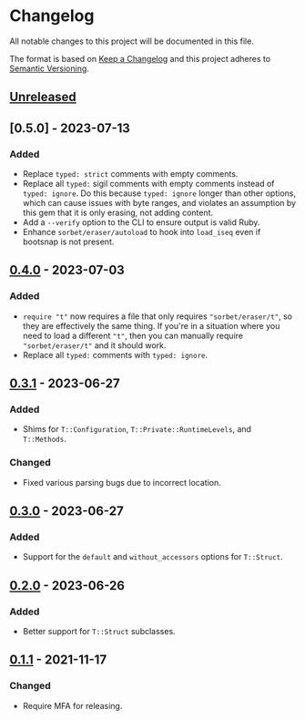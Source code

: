 # Changelog

All notable changes to this project will be documented in this file.

The format is based on [Keep a Changelog](http://keepachangelog.com/en/1.0.0/) and this project adheres to [Semantic Versioning](http://semver.org/spec/v2.0.0.html).

## [Unreleased]

## [0.5.0] - 2023-07-13

### Added

- Replace `typed: strict` comments with empty comments.
- Replace all `typed:` sigil comments with empty comments instead of `typed: ignore`. Do this because `typed: ignore` longer than other options, which can cause issues with byte ranges, and violates an assumption by this gem that it is only erasing, not adding content.
- Add a `--verify` option to the CLI to ensure output is valid Ruby.
- Enhance `sorbet/eraser/autoload` to hook into `load_iseq` even if bootsnap is not present.

## [0.4.0] - 2023-07-03

### Added

- `require "t"` now requires a file that only requires `"sorbet/eraser/t"`, so they are effectively the same thing. If you're in a situation where you need to load a different `"t"`, then you can manually require `"sorbet/eraser/t"` and it should work.
- Replace all `typed:` comments with `typed: ignore`.

## [0.3.1] - 2023-06-27

### Added

- Shims for `T::Configuration`, `T::Private::RuntimeLevels`, and `T::Methods`.

### Changed

- Fixed various parsing bugs due to incorrect location.

## [0.3.0] - 2023-06-27

### Added

- Support for the `default` and `without_accessors` options for `T::Struct`.

## [0.2.0] - 2023-06-26

### Added

- Better support for `T::Struct` subclasses.

## [0.1.1] - 2021-11-17

### Changed

- Require MFA for releasing.

[unreleased]: https://github.com/kddnewton/sorbet-eraser/compare/v0.4.1...HEAD
[0.4.1]: https://github.com/kddnewton/sorbet-eraser/compare/v0.4.0...v0.4.1
[0.4.0]: https://github.com/kddnewton/sorbet-eraser/compare/v0.3.1...v0.4.0
[0.3.1]: https://github.com/kddnewton/sorbet-eraser/compare/v0.3.0...v0.3.1
[0.3.0]: https://github.com/kddnewton/sorbet-eraser/compare/v0.2.0...v0.3.0
[0.2.0]: https://github.com/kddnewton/sorbet-eraser/compare/v0.1.1...v0.2.0
[0.1.1]: https://github.com/kddnewton/sorbet-eraser/compare/f6a712...v0.1.1
